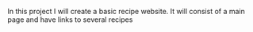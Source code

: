 In this project I will create a basic recipe website.
It will consist of a main page and have links to several recipes

